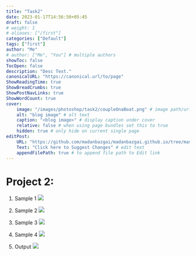 ```yaml
---
title: "Task2"
date: 2023-01-17T14:56:50+05:45
draft: false
# weight: 1
# aliases: ["/first"]
categories: ["Default"]
tags: ["first"]
author: "Me"
# author: ["Me", "You"] # multiple authors
showToc: false
TocOpen: false
description: "Desc Text."
canonicalURL: "https://canonical.url/to/page"
ShowReadingTime: true
ShowBreadCrumbs: true
ShowPostNavLinks: true
ShowWordCount: true
cover:
    image: "/images/photoshop/task2/coupleOnaBoat.png" # image path/url
    alt: "blog image" # alt text
    caption: "<blog image>" # display caption under cover
    relative: false # when using page bundles set this to true
    hidden: true # only hide on current single page
editPost:
    URL: "https://github.com/madanbazgai/madanbazgai.github.io/tree/master/content/posts/"
    Text: "Click here to Suggest Changes" # edit text
    appendFilePath: true # to append file path to Edit link
---
```


# Project 2: 
1. Sample 1
![](/images/photoshop/task2/boat.jpg)
2. Sample 2
![](/images/photoshop/task2/city.jpg)
3. Sample 3
![](/images/photoshop/task2/couple.jpg)
4. Sample 4
![](/images/photoshop/task2/sea.jpg)

5. Output
![](/images/photoshop/task2/coupleOnaBoat.png)



